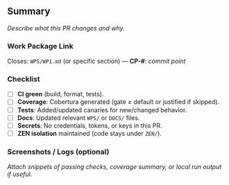 ## Summary

_Describe what this PR changes and why._

### Work Package Link

Closes: `WPS/WP1.md` (or specific section) — **CP-#**: _commit point_

### Checklist

- [ ] **CI green** (build, format, tests).
- [ ] **Coverage**: Cobertura generated (gate ≥ default or justified if skipped).
- [ ] **Tests**: Added/updated canaries for new/changed behavior.
- [ ] **Docs**: Updated relevant `WPS/` or `DOCS/` files.
- [ ] **Secrets**: No credentials, tokens, or keys in this PR.
- [ ] **ZEN isolation** maintained (code stays under `ZEN/`).

### Screenshots / Logs (optional)

_Attach snippets of passing checks, coverage summary, or local run output if useful._
